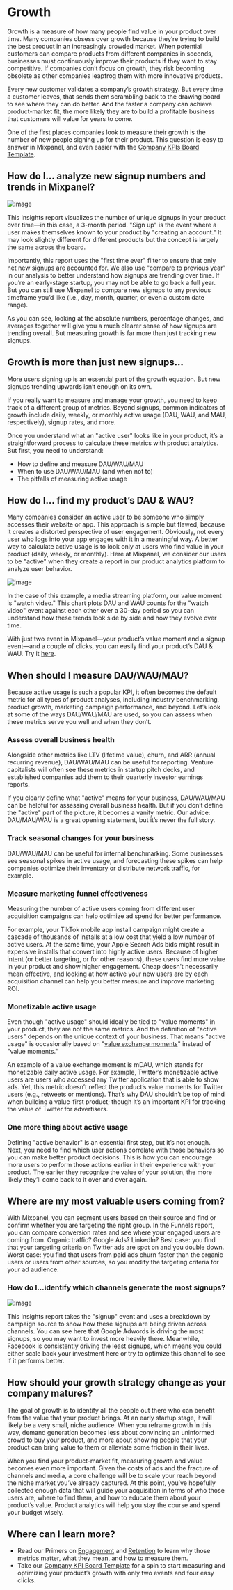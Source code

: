 # Growth


Growth is a measure of how many people find value in your product over time. Many companies obsess over growth because they’re trying to build the best product in an increasingly crowded market. When potential customers can compare products from different companies in seconds, businesses must continuously improve their products if they want to stay competitive. If companies don’t focus on growth, they risk becoming obsolete as other companies leapfrog them with more innovative products.

Every new customer validates a company’s growth strategy. But every time a customer leaves, that sends them scrambling back to the drawing board to see where they can do better. And the faster a company can achieve product-market fit, the more likely they are to build a profitable business that customers will value for years to come.

One of the first places companies look to measure their growth is the number of new people signing up for their product. This question is easy to answer in Mixpanel, and even easier with the [Company KPIs Board Template](https://mixpanel.com/project?show-event-translator=true).

## How do I… analyze new signup numbers and trends in Mixpanel?
![image](https://user-images.githubusercontent.com/2077899/233905671-0db903e8-b599-43c3-a985-f428eb4cc780.png)

This Insights report visualizes the number of unique signups in your product over time—in this case, a 3-month period. "Sign up" is the event where a user makes themselves known to your product by "creating an account." It may look slightly different for different products but the concept is largely the same across the board.

Importantly, this report uses the "first time ever" filter to ensure that only net new signups are accounted for. We also use "compare to previous year" in our analysis to better understand how signups are trending over time. If you’re an early-stage startup, you may not be able to go back a full year. But you can still use Mixpanel to compare new signups to any previous timeframe you’d like (i.e., day, month, quarter, or even a custom date range).

As you can see, looking at the absolute numbers, percentage changes, and averages together will give you a much clearer sense of how signups are trending overall. But measuring growth is far more than just tracking new signups.

## Growth is more than just new signups...
More users signing up is an essential part of the growth equation. But new signups trending upwards isn’t enough on its own.

If you really want to measure and manage your growth, you need to keep track of a different group of metrics. Beyond signups, common indicators of growth include daily, weekly, or monthly active usage (DAU, WAU, and MAU, respectively), signup rates, and more.

Once you understand what an "active user" looks like in your product, it’s a straightforward process to calculate these metrics with product analytics. But first, you need to understand:

* How to define and measure DAU/WAU/MAU
* When to use DAU/WAU/MAU (and when not to)
* The pitfalls of measuring active usage
 

## How do I… find my product’s DAU & WAU?
Many companies consider an active user to be someone who simply accesses their website or app. This approach is simple but flawed, because it creates a distorted perspective of user engagement. Obviously, not every user who logs into your app engages with it in a meaningful way. A better way to calculate active usage is to look only at users who find value in your product (daily, weekly, or monthly). Here at Mixpanel, we consider our users to be "active" when they create a report in our product analytics platform to analyze user behavior.

![image](https://user-images.githubusercontent.com/2077899/233905737-45d6258b-6918-41d7-a8c6-91f99427c6be.png)

In the case of this example, a media streaming platform, our value moment is "watch video." This chart plots DAU and WAU counts for the "watch video" event against each other over a 30-day period so you can understand how these trends look side by side and how they evolve over time.

With just two event in Mixpanel—your product’s value moment and a signup event—and a couple of clicks, you can easily find your product’s DAU & WAU. Try it [here](https://mixpanel.com/project/2138137/view/290551/app/boards#id=4201292&edited-bookmark=CXgj2SavNQ13).

 

## When should I measure DAU/WAU/MAU?
Because active usage is such a popular KPI, it often becomes the default metric for all types of product analyses, including industry benchmarking, product growth, marketing campaign performance, and beyond. Let’s look at some of the ways DAU/WAU/MAU are used, so you can assess when these metrics serve you well and when they don’t.

### Assess overall business health
Alongside other metrics like LTV (lifetime value), churn, and ARR (annual recurring revenue), DAU/WAU/MAU can be useful for reporting. Venture capitalists will often see these metrics in startup pitch decks, and established companies add them to their quarterly investor earnings reports.

If you clearly define what "active" means for your business, DAU/WAU/MAU can be helpful for assessing overall business health. But if you don’t define the "active" part of the picture, it becomes a vanity metric. Our advice: DAU/MAU/WAU is a great opening statement, but it’s never the full story.

### Track seasonal changes for your business
DAU/WAU/MAU can be useful for internal benchmarking. Some businesses see seasonal spikes in active usage, and forecasting these spikes can help companies optimize their inventory or distribute network traffic, for example.

### Measure marketing funnel effectiveness
Measuring the number of active users coming from different user acquisition campaigns can help optimize ad spend for better performance.

For example, your TikTok mobile app install campaign might create a cascade of thousands of installs at a low cost that yield a low number of active users. At the same time, your Apple Search Ads bids might result in expensive installs that convert into highly active users. Because of higher intent (or better targeting, or for other reasons), these users find more value in your product and show higher engagement. Cheap doesn’t necessarily mean effective, and looking at how active your new users are by each acquisition channel can help you better measure and improve marketing ROI.

### Monetizable active usage
Even though "active usage" should ideally be tied to "value moments" in your product, they are not the same metrics. And the definition of "active users" depends on the unique context of your business. That means "active usage" is occasionally based on "[value exchange moments](https://mixpanel.com/content/guide-to-product-analytics/chapter_1/#monetize-product)" instead of "value moments."

An example of a value exchange moment is mDAU, which stands for monetizable daily active usage. For example, Twitter’s monetizable active users are users who accessed any Twitter application that is able to show ads. Yet, this metric doesn’t reflect the product’s value moments for Twitter users (e.g., retweets or mentions). That’s why DAU shouldn’t be top of mind when building a value-first product; though it’s an important KPI for tracking the value of Twitter for advertisers.

### One more thing about active usage
Defining "active behavior" is an essential first step, but it’s not enough. Next, you need to find which user actions correlate with those behaviors so you can make better product decisions. This is how you can encourage more users to perform those actions earlier in their experience with your product. The earlier they recognize the value of your solution, the more likely they’ll come back to it over and over again.

 
## Where are my most valuable users coming from?
With Mixpanel, you can segment users based on their source and find or confirm whether you are targeting the right group. In the Funnels report, you can compare conversion rates and see where your engaged users are coming from. Organic traffic? Google Ads? LinkedIn? Best case: you find that your targeting criteria on Twitter ads are spot on and you double down. Worst case: you find that users from paid ads churn faster than the organic users or users from other sources, so you modify the targeting criteria for your ad audience.

 

### How do I…identify which channels generate the most signups?
![image](https://user-images.githubusercontent.com/2077899/233905892-b74c549a-7790-4bd8-be0f-3152a784ba93.png)

This Insights report takes the "signup" event and uses a breakdown by campaign source to show how these signups are being driven across channels. You can see here that Google Adwords is driving the most signups, so you may want to invest more heavily there. Meanwhile, Facebook is consistently driving the least signups, which means you could either scale back your investment here or try to optimize this channel to see if it performs better.

## How should your growth strategy change as your company matures?
The goal of growth is to identify all the people out there who can benefit from the value that your product brings. At an early startup stage, it will likely be a very small, niche audience. When you reframe growth in this way, demand generation becomes less about convincing an uninformed crowd to buy your product, and more about showing people that your product can bring value to them or alleviate some friction in their lives.

When you find your product-market fit, measuring growth and value becomes even more important. Given the costs of ads and the fracture of channels and media, a core challenge will be to scale your reach beyond the niche market you’ve already captured. At this point, you’ve hopefully collected enough data that will guide your acquisition in terms of who those users are, where to find them, and how to educate them about your product’s value. Product analytics will help you stay the course and spend your budget wisely.

## Where can I learn more?
* Read our Primers on [Engagement](/docs/best-practices/analytics-strategy/engagement) and [Retention](/docs/best-practices/analytics-strategy/retention) to learn why those metrics matter, what they mean, and how to measure them.
* Take our [Company KPI Board Template](https://mixpanel.com/project?show-event-translator=true) for a spin to start measuring and optimizing your product’s growth with only two events and four easy clicks.


